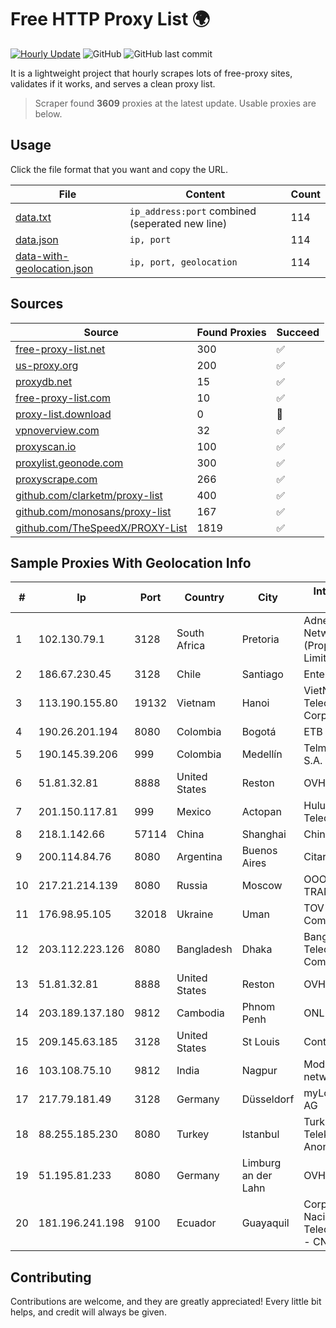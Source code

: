 
# Free HTTP Proxy List 🌍

[![Hourly Update](https://github.com/mertguvencli/http-proxy-list/actions/workflows/main.yml/badge.svg?branch=main)](https://github.com/mertguvencli/http-proxy-list/actions/workflows/main.yml)
![GitHub](https://img.shields.io/github/license/mertguvencli/http-proxy-list)
![GitHub last commit](https://img.shields.io/github/last-commit/mertguvencli/http-proxy-list)

It is a lightweight project that hourly scrapes lots of free-proxy sites, validates if it works, and serves a clean proxy list.


> Scraper found **3609** proxies at the latest update. Usable proxies are below.

## Usage

Click the file format that you want and copy the URL.


|File|Content|Count|
|----|-------|-----|
|[data.txt](https://raw.githubusercontent.com/mertguvencli/http-proxy-list/main/proxy-list/data.txt)|`ip_address:port` combined (seperated new line)|114|
|[data.json](https://raw.githubusercontent.com/mertguvencli/http-proxy-list/main/proxy-list/data.json)|`ip, port`|114|
|[data-with-geolocation.json](https://raw.githubusercontent.com/mertguvencli/http-proxy-list/main/proxy-list/data-with-geolocation.json)|`ip, port, geolocation`|114|

## Sources

|Source|Found Proxies|Succeed|
|------|-------------|-------|
|[free-proxy-list.net](https://free-proxy-list.net)|300|✅|
|[us-proxy.org](https://www.us-proxy.org)|200|✅|
|[proxydb.net](http://proxydb.net)|15|✅|
|[free-proxy-list.com](https://free-proxy-list.com/?page=&port=&type%5B%5D=http&type%5B%5D=https&up_time=0&search=Search)|10|✅|
|[proxy-list.download](https://www.proxy-list.download/HTTP)|0|🚫|
|[vpnoverview.com](https://vpnoverview.com/privacy/anonymous-browsing/free-proxy-servers)|32|✅|
|[proxyscan.io](https://www.proxyscan.io)|100|✅|
|[proxylist.geonode.com](https://proxylist.geonode.com/api/proxy-list?limit=300&page=1&sort_by=lastChecked&sort_type=desc&protocols=http,https)|300|✅|
|[proxyscrape.com](https://api.proxyscrape.com/v2/?request=displayproxies&protocol=http&timeout=10000&country=all&ssl=all&anonymity=all)|266|✅|
|[github.com/clarketm/proxy-list](https://raw.githubusercontent.com/clarketm/proxy-list/master/proxy-list-raw.txt)|400|✅|
|[github.com/monosans/proxy-list](https://raw.githubusercontent.com/monosans/proxy-list/main/proxies/http.txt)|167|✅|
|[github.com/TheSpeedX/PROXY-List](https://raw.githubusercontent.com/TheSpeedX/PROXY-List/master/http.txt)|1819|✅|


## Sample Proxies With Geolocation Info

|#|Ip|Port|Country|City|Internet Service Provider|
|-|--|----|-------|----|-------------------------|
|1|102.130.79.1|3128|South Africa|Pretoria|Adnexus Celerity Networks (Proprietary) Limited|
|2|186.67.230.45|3128|Chile|Santiago|Entel Chile S.A.|
|3|113.190.155.80|19132|Vietnam|Hanoi|VietNam Post and Telecom Corporation|
|4|190.26.201.194|8080|Colombia|Bogotá|ETB - Colombia|
|5|190.145.39.206|999|Colombia|Medellín|Telmex Colombia S.A.|
|6|51.81.32.81|8888|United States|Reston|OVH SAS|
|7|201.150.117.81|999|Mexico|Actopan|Hulux Telecomunicaciones|
|8|218.1.142.66|57114|China|Shanghai|China Telecom|
|9|200.114.84.76|8080|Argentina|Buenos Aires|Citarella S.A.|
|10|217.21.214.139|8080|Russia|Moscow|OOO TRANSTELECOM|
|11|176.98.95.105|32018|Ukraine|Uman|TOV TV&Radio Company 'TIM'|
|12|203.112.223.126|8080|Bangladesh|Dhaka|Bangladesh Telecommunications Company Ltd.|
|13|51.81.32.81|8888|United States|Reston|OVH SAS|
|14|203.189.137.180|9812|Cambodia|Phnom Penh|ONLINE|
|15|209.145.63.185|3128|United States|St Louis|Contabo Inc.|
|16|103.108.75.10|9812|India|Nagpur|Modi infonet digital network Pvt Ltd|
|17|217.79.181.49|3128|Germany|Düsseldorf|myLoc managed IT AG|
|18|88.255.185.230|8080|Turkey|Istanbul|Turk Telekomunikasyon Anonim Sirketi|
|19|51.195.81.233|8080|Germany|Limburg an der Lahn|OVH SAS|
|20|181.196.241.198|9100|Ecuador|Guayaquil|Corporacion Nacional De Telecomunicaciones - CNT EP|



## Contributing

Contributions are welcome, and they are greatly appreciated! Every
little bit helps, and credit will always be given.

